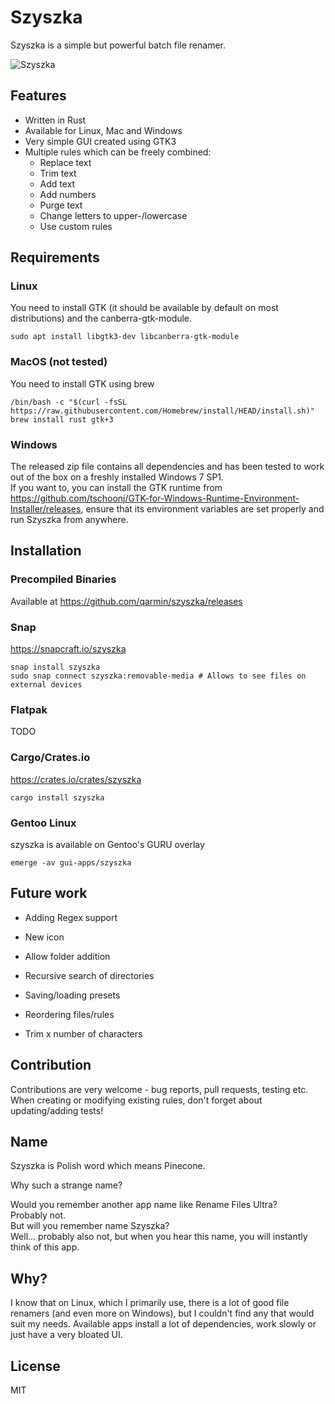 # Szyszka

Szyszka is a simple but powerful batch file renamer.

![Szyszka](https://user-images.githubusercontent.com/41945903/118101662-1e719480-b3d8-11eb-83d6-35e88fc919c5.png)
## Features
- Written in Rust
- Available for Linux, Mac and Windows
- Very simple GUI created using GTK3
- Multiple rules which can be freely combined:
  - Replace text
  - Trim text
  - Add text
  - Add numbers
  - Purge text
  - Change letters to upper-/lowercase
  - Use custom rules


## Requirements
### Linux
You need to install GTK (it should be available by default on most distributions) and the canberra-gtk-module.
```shell
sudo apt install libgtk3-dev libcanberra-gtk-module
```
### MacOS (not tested)
You need to install GTK using brew
```shell
/bin/bash -c "$(curl -fsSL https://raw.githubusercontent.com/Homebrew/install/HEAD/install.sh)"
brew install rust gtk+3
```

### Windows
The released zip file contains all dependencies and has been tested to work out of the box on a freshly installed Windows 7 SP1.  
If you want to, you can install the GTK runtime from https://github.com/tschoonj/GTK-for-Windows-Runtime-Environment-Installer/releases, ensure that its environment variables are set properly and run Szyszka from anywhere.

## Installation
### Precompiled Binaries
Available at https://github.com/qarmin/szyszka/releases

### Snap
https://snapcraft.io/szyszka  
```
snap install szyszka
sudo snap connect szyszka:removable-media # Allows to see files on external devices
```

### Flatpak
TODO

### Cargo/Crates.io
https://crates.io/crates/szyszka
```
cargo install szyszka
```

### Gentoo Linux
szyszka is available on Gentoo's GURU overlay
```
emerge -av gui-apps/szyszka
```

## Future work
- Adding Regex support
- New icon

- Allow folder addition
- Recursive search of directories
- Saving/loading presets
- Reordering files/rules
- Trim x number of characters

## Contribution
Contributions are very welcome - bug reports, pull requests, testing etc.   
When creating or modifying existing rules, don't forget about updating/adding tests!

## Name 
Szyszka is Polish word which means Pinecone.

Why such a strange name?

Would you remember another app name like Rename Files Ultra?  
Probably not.  
But will you remember name Szyszka?  
Well... probably also not, but when you hear this name, you will instantly think of this app.

## Why?
I know that on Linux, which I primarily use, there is a lot of good file renamers (and even more on Windows), but I couldn't find any that would suit my needs.
Available apps install a lot of dependencies, work slowly or just have a very bloated UI.  

## License
MIT

